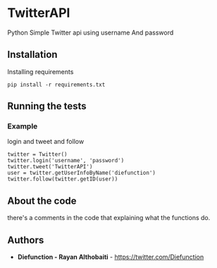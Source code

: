 # TwitterAPI

Python Simple Twitter api using username And password


## Installation

Installing requirements

```
pip install -r requirements.txt
```

## Running the tests

### Example

login and tweet and follow

```
twitter = Twitter()
twitter.login('username', 'password')
twitter.tweet('TwitterAPI')
user = twitter.getUserInfoByName('diefunction')
twitter.follow(twitter.getID(user))
```
## About the code
there's a comments in the code that explaining what the functions do.

## Authors

* **Diefunction - Rayan Althobaiti** - https://twitter.com/Diefunction

